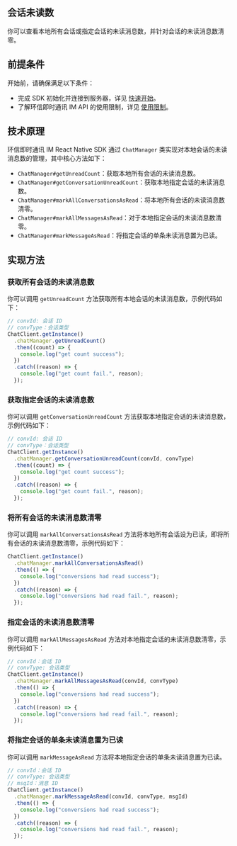 ## 会话未读数

<Toc />

你可以查看本地所有会话或指定会话的未读消息数，并针对会话的未读消息数清零。

## 前提条件

开始前，请确保满足以下条件：

- 完成 SDK 初始化并连接到服务器，详见 [快速开始](quickstart.html)。
- 了解环信即时通讯 IM API 的使用限制，详见 [使用限制](/product/limitation.html)。

## 技术原理

环信即时通讯 IM React Native SDK 通过 `ChatManager` 类实现对本地会话的未读消息数的管理，其中核心方法如下：

- `ChatManager#getUnreadCount`：获取本地所有会话的未读消息数。
- `ChatManager#getConversationUnreadCount`：获取本地指定会话的未读消息数。
- `ChatManager#markAllConversationsAsRead`：将本地所有会话的未读消息数清零。
- `ChatManager#markAllMessagesAsRead`：对于本地指定会话的未读消息数清零。
- `ChatManager#markMessageAsRead`：将指定会话的单条未读消息置为已读。

## 实现方法

### 获取所有会话的未读消息数

你可以调用 `getUnreadCount` 方法获取所有本地会话的未读消息数，示例代码如下：

```TypeScript
// convId: 会话 ID
// convType：会话类型
ChatClient.getInstance()
  .chatManager.getUnreadCount()
  .then((count) => {
    console.log("get count success");
  })
  .catch((reason) => {
    console.log("get count fail.", reason);
  });
```

### 获取指定会话的未读消息数

你可以调用 `getConversationUnreadCount` 方法获取本地指定会话的未读消息数，示例代码如下：

```TypeScript
// convId: 会话 ID
// convType：会话类型
ChatClient.getInstance()
  .chatManager.getConversationUnreadCount(convId, convType)
  .then((count) => {
    console.log("get count success");
  })
  .catch((reason) => {
    console.log("get count fail.", reason);
  });
```

### 将所有会话的未读消息数清零

你可以调用 `markAllConversationsAsRead` 方法将本地所有会话设为已读，即将所有会话的未读消息数清零，示例代码如下：

```TypeScript
ChatClient.getInstance()
  .chatManager.markAllConversationsAsRead()
  .then(() => {
    console.log("conversions had read success");
  })
  .catch((reason) => {
    console.log("conversions had read fail.", reason);
  });
```

### 指定会话的未读消息数清零

你可以调用 `markAllMessagesAsRead` 方法对本地指定会话的未读消息数清零，示例代码如下：

```TypeScript
// convId：会话 ID
// convType: 会话类型
ChatClient.getInstance()
  .chatManager.markAllMessagesAsRead(convId, convType)
  .then(() => {
    console.log("conversions had read success");
  })
  .catch((reason) => {
    console.log("conversions had read fail.", reason);
  });
```

### 将指定会话的单条未读消息置为已读

你可以调用 `markMessageAsRead` 方法将本地指定会话的单条未读消息置为已读。

```TypeScript
// convId：会话 ID
// convType: 会话类型
// msgId：消息 ID
ChatClient.getInstance()
  .chatManager.markMessageAsRead(convId, convType, msgId)
  .then(() => {
    console.log("conversions had read success");
  })
  .catch((reason) => {
    console.log("conversions had read fail.", reason);
  });
```
